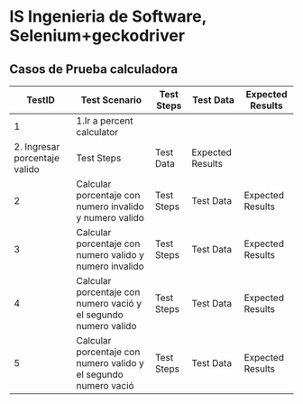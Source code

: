 # IS Ingenieria de Software, Selenium+geckodriver
## Casos de Prueba calculadora
| TestID | Test Scenario | Test Steps | Test Data | Expected Results |
| ------ | ------------- | ---------- | --------- | ---------------- |
| 1 | 1.Ir a percent calculator 
      2. Ingresar porcentaje valido| Test Steps | Test Data | Expected Results |
| 2 | Calcular porcentaje con numero invalido y numero valido | Test Steps | Test Data | Expected Results |
| 3 | Calcular porcentaje con numero valido y numero invalido | Test Steps | Test Data | Expected Results |
| 4 | Calcular porcentaje con numero vació y el segundo numero valido | Test Steps | Test Data | Expected Results |
| 5 | Calcular porcentaje con numero valido y el segundo numero vació | Test Steps | Test Data | Expected Results |
